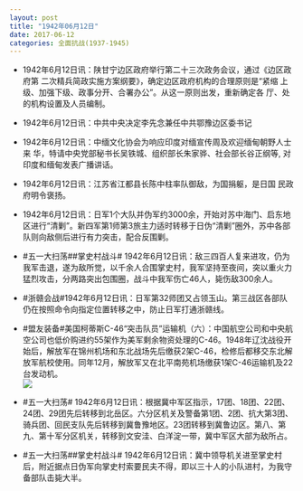 ```yaml
---
layout: post
title: "1942年06月12日"
date: 2017-06-12
categories: 全面抗战(1937-1945)
---
```


<meta name="referrer" content="no-referrer" />

- 1942年6月12日讯：陕甘宁边区政府举行第二十三次政务会议，通过《边区政府第 二次精兵简政实施方案纲要》，确定边区政府机构的合理原则是“紧缩 上级、加强下级、政事分开、合署办公”。从这一原则出发，重新确定各 厅、处的机构设置及人员编制。 

- 1942年6月12日讯：中共中央决定李先念兼任中共鄂豫边区委书记 

- 1942年6月12日讯：中缅文化协会为响应印度对缅宣传周及欢迎缅甸朝野人士来 华，特请中央党部秘书长吴铁城、组织部长朱家骅、社会部长谷正纲等, 对印度和缅甸发表广播讲话。 

- 1942年6月12日讯：江苏省江都县长陈中柱率队御敌，为国捐躯，是日国 民政府明令褒扬。 

- 1942年6月12日讯：日军1个大队并伪军约3000余，开始对苏中海门、启东地区进行“清剿”。新四军第1师第3旅主力适时转移于日伪“清剿”圈外，苏中各部队则向敌侧后进行有力突击，配合反围剿。 

- #五一大扫荡##掌史村战斗# 1942年6月12日讯：敌三四百人复来进攻，仍为我军击退，遂为敌所觉，以千余人合围掌史村，我军坚持至夜间，突以重火力猛烈攻击，分两路突出包围圈，战斗中我军伤亡46人，毙伤敌300余人。 

- #浙赣会战#1942年6月12日讯：日军第32师团又占领玉山。第三战区各部队仍在按照命令向指定位置转移之中，防止日军打通浙赣线。 

- #盟友装备#美国柯蒂斯C-46“突击队员”运输机（六）：中国航空公司和中央航空公司也低价购进约55架作为美军剩余物资处理的C-46。1948年辽沈战役开始后，解放军在锦州机场和东北战场先后缴获2架C-46，检修后都移交东北解放军航校使用。同年12月，解放军又在北平南苑机场缴获1架C-46运输机及22台发动机。 <br/><img src="https://wx2.sinaimg.cn/large/aca367d8ly1fgi6s6gbwaj20b40hc0uu.jpg" />

- #五一大扫荡# 1942年6月12日讯：根据冀中军区指示，17团、18团、22团、24团、29团先后转移到北岳区。六分区机关及警备第1团、2团、抗大第3团、骑兵团、回民支队先后转移到冀鲁豫地区。23团转移到冀鲁边区。第八、第九、第十军分区机关，转移到文安洼、白洋淀一带，冀中军区大部为敌所占。 

- #五一大扫荡##掌史村战斗# 1942年6月12日讯：冀中领导机关进至掌史村后，附近据点日伪军向掌史村索要民夫不得，即以三十人的小队进村，为我守备部队击毙大半。 

